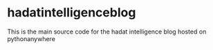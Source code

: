 # hadatintelligenceblog
This is the main source code for the hadat intelligence blog hosted on pythonanywhere
